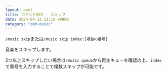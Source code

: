 ```yaml
---
layout: post
title: コマンド紹介 - スキップ
date: 2024-04-12 11:15 +0900
category: "cmd-music"
---
```


`/music skip`または`/music skip index:[項目の番号]`

音楽をスキップします。

2つ以上スキップしたい場合は`/music queue`から再生キューを確認の上、`index`で番号を入力することで複数スキップが可能です。
